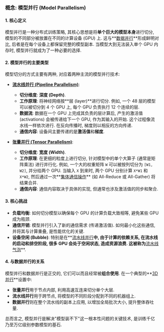 ### 概念: 模型并行 (Model Parallelism)

#### 1. 核心定义

模型并行是一种分布式训练策略, 其核心思想是将**单个巨大的模型本身**进行切分, 模型的不同部分被放置在不同的计算设备 (GPU) 上. 这与**[数据并行](./Lecture7-Data-Parallelism.md)**形成鲜明对比, 后者是在每个设备上都保留完整的模型副本. 当模型大到无法装入单个 GPU 内存时, 模型并行就成为了一种必要的选择.

#### 2. 模型并行的主要类型

模型切分的方式主要有两种, 对应着两种主流的模型并行技术:

- **[流水线并行 (Pipeline Parallelism)](./Lecture7-Pipeline-Parallelism.md)**:
    - **切分维度**: **深度 (Depth)**.
    - **工作原理**: 将神经网络按**层 (layer)**进行切分. 例如, 一个 48 层的模型可以被切分到 4 个 GPU 上, 每个 GPU 负责执行 12 个连续的层.
    - **数据流**: 数据在一个 GPU 上完成其负责的层计算后, 产生的激活值 (activations) 会被传递给下一个 GPU, 作为其输入的开始. 这个过程像流水线一样依次进行. 在反向传播时, 梯度则以相反的方向传递.
    - **通信内容**: 设备间主要传递的是**激活值**和**梯度**.

- **[张量并行 (Tensor Parallelism)](./Lecture7-Tensor-Parallelism.md)**:
    - **切分维度**: **宽度 (Width)**.
    - **工作原理**: 在更细的粒度上进行切分, 针对模型中的单个大算子 (通常是矩阵乘法) 进行并行化. 例如, 一个大的权重矩阵 `W` 可以被按列切分为 `[W1, W2]`, 并分给两个 GPU. 当输入 `X` 到来时, 两个 GPU 分别计算 `X*W1` 和 `X*W2`, 然后通过一次**[集体通信操作](./Lecture7-Collective-Communication.md)** (如 All-Reduce 或 All-Gather) 将结果合并.
    - **通信内容**: 通信内容取决于具体的实现, 但通常也涉及激活值的同步和聚合.

#### 3. 核心挑战

- **负载均衡**: 如何切分模型以确保每个 GPU 的计算负载大致相等, 避免某些 GPU 成为瓶颈.
- **通信开销**: 模型并行引入了新的通信需求 (传递激活值). 如何最小化这些通信, 并将其与计算重叠, 是性能优化的关键.
- **设备空闲 (Bubble)**: 特别是在**[流水线并行](./Lecture7-Pipeline-Parallelism.md)**中, 由于计算的依赖关系, 在流水线的启动和排空阶段, 很多 GPU 会处于空闲状态, 造成资源浪费. 这被称为**[流水线气泡](./Lecture7-Pipeline-Bubble.md)**.

#### 4. 与数据并行的关系

模型并行和数据并行是正交的, 它们可以而且经常被**组合使用**. 在一个典型的**[3D 并行](./Lecture7-3D-Parallelism.md)**设置中:
- **张量并行**用于节点内部, 利用高速互连来切分单个大层.
- **流水线并行**用于跨节点, 将模型的不同阶段分配到不同的机器组上.
- **数据并行**则在整个流水线的副本上应用, 以增加全局批次大小, 提升整体吞吐量.

总而言之, 模型并行是解决"模型装不下"这一根本性问题的关键技术, 是训练千亿乃至万亿级别参数模型的基石.
